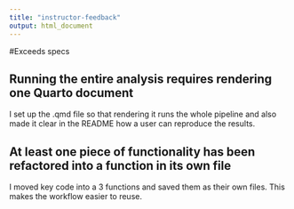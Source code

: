 ```yaml
---
title: "instructor-feedback"
output: html_document
---
```


#Exceeds specs

## Running the entire analysis requires rendering one Quarto document

I set up the .qmd file so that rendering it runs the whole pipeline and also made it clear in the README how a user can reproduce the results.

## At least one piece of functionality has been refactored into a function in its own file

I moved key code into a 3 functions and saved them as their own files. This makes the workflow easier to reuse.  